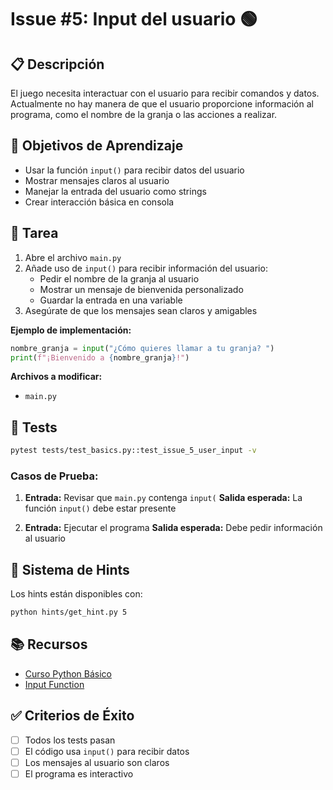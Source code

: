 # Issue #5: Input del usuario 🟢

## 📋 Descripción
El juego necesita interactuar con el usuario para recibir comandos y datos. Actualmente no hay manera de que el usuario proporcione información al programa, como el nombre de la granja o las acciones a realizar.

## 🎯 Objetivos de Aprendizaje
- Usar la función `input()` para recibir datos del usuario
- Mostrar mensajes claros al usuario
- Manejar la entrada del usuario como strings
- Crear interacción básica en consola

## 📝 Tarea
1. Abre el archivo `main.py`
2. Añade uso de `input()` para recibir información del usuario:
   - Pedir el nombre de la granja al usuario
   - Mostrar un mensaje de bienvenida personalizado
   - Guardar la entrada en una variable
3. Asegúrate de que los mensajes sean claros y amigables

**Ejemplo de implementación:**
```python
nombre_granja = input("¿Cómo quieres llamar a tu granja? ")
print(f"¡Bienvenido a {nombre_granja}!")
```

**Archivos a modificar:**
- `main.py`

## 🧪 Tests
```bash
pytest tests/test_basics.py::test_issue_5_user_input -v
```

### Casos de Prueba:
1. **Entrada:** Revisar que `main.py` contenga `input(`
   **Salida esperada:** La función `input()` debe estar presente

2. **Entrada:** Ejecutar el programa
   **Salida esperada:** Debe pedir información al usuario

## 💭 Sistema de Hints

Los hints están disponibles con:
```bash
python hints/get_hint.py 5
```

## 📚 Recursos
- [Curso Python Básico](https://github.com/midudev/curso-python/tree/main/01_basic)
- [Input Function](https://docs.python.org/3/library/functions.html#input)

## ✅ Criterios de Éxito
- [ ] Todos los tests pasan
- [ ] El código usa `input()` para recibir datos
- [ ] Los mensajes al usuario son claros
- [ ] El programa es interactivo